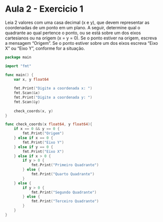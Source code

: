 # Aula 2 - Exercicio 1

Leia 2 valores com uma casa decimal (x e y), que devem representar as coordenadas de um ponto em um plano. A seguir, determine qual o quadrante ao qual pertence o ponto, ou se está sobre um dos eixos cartesianos ou na origem  (x = y = 0). Se o ponto estiver na origem, escreva a mensagem “Origem”. Se o ponto estiver sobre um dos eixos escreva “Eixo X” ou “Eixo Y”, conforme for a situação.

```go
package main

import "fmt"

func main() {
    var x, y float64
    
    fmt.Print("Digite a coordenada x: ")
    fmt.Scan(&x)
    fmt.Print("Digite a coordenada y: ")
    fmt.Scan(&y)
    
    check_coords(x, y)
}

func check_coords(x float64, y float64){
    if x == 0 && y == 0 {
        fmt.Print("Origem")
    } else if x == 0 {
        fmt.Print("Eixo Y")
    } else if y == 0 {
        fmt.Print("Eixo X")
    } else if x > 0 {
        if y > 0 {
            fmt.Print("Primeiro Quadrante")
        } else {
            fmt.Print("Quarto Quadrante")
        }
    } else {
        if y > 0 {
            fmt.Print("Segundo Quadrante")
        } else {
            fmt.Print("Terceiro Quadrante")
        }
    }
}
```
